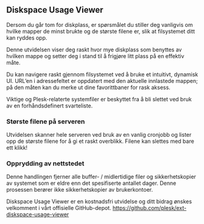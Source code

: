 ## Diskspace Usage Viewer 

Dersom du går tom for diskplass, er spørsmålet du stiller deg vanligvis om hvilke mapper de minst brukte og de største filene er, slik at filsystemet ditt kan ryddes opp. 

Denne utvidelsen viser deg raskt hvor mye diskplass som benyttes av hvilken mappe og setter deg i stand til å frigjøre litt plass på en effektiv måte. 

Du kan navigere raskt gjennom filsystemet ved å bruke et intuitivt, dynamisk UI. URL’en i adressefeltet er oppdatert med den aktuelle innlastede mappen; på den måten kan du merke ut dine favorittbaner for rask aksess. 

Viktige og Plesk-relaterte systemfiler er beskyttet fra å bli slettet ved bruk av en forhåndsdefinert svarteliste. 

### Største filene på serveren 

Utvidelsen skanner hele serveren ved bruk av en vanlig cronjobb og lister opp de største filene for å gi et raskt overblikk. Filene kan slettes med bare ett klikk! 

### Opprydding av nettstedet 

Denne handlingen fjerner alle buffer- / midlertidige filer og sikkerhetskopier av systemet som er eldre enn det spesifiserte antallet dager. Denne prosessen berører ikke sikkerhetskopier av brukerkontoer. 

Diskspace Usage Viewer er en kostnadsfri utvidelse og ditt bidrag ønskes velkomment i vårt offisielle GitHub-depot. https://github.com/plesk/ext-diskspace-usage-viewer